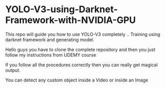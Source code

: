 # YOLO-V3-using-Darknet-Framework-with-NVIDIA-GPU
This repo will guide you how to use YOLO-V3 completely .. Training using darknet framework and generating model.

Hello guys you have to clone the complete repository and then you just follow my instructions from UDEMY course

If you follow all the procedures correctly then you can really get magical output.

You can detect any custom object inside a Video or inside an Image

